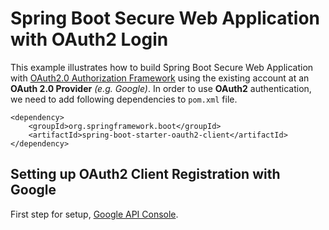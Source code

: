 # Spring Boot Secure Web Application with OAuth2 Login

This example illustrates how to build Spring Boot Secure Web Application with [OAuth2.0 Authorization Framework](https://tools.ietf.org/html/rfc6749#section-4.1) using the existing account at an **OAuth 2.0 Provider** *(e.g. Google)*. In order to use **OAuth2** authentication, we need to add following dependencies to `pom.xml` file.

```maven
<dependency>
    <groupId>org.springframework.boot</groupId>
    <artifactId>spring-boot-starter-oauth2-client</artifactId>
</dependency>
```

## Setting up OAuth2 Client Registration with Google

First step for setup, [Google API Console](https://console.developers.google.com/).